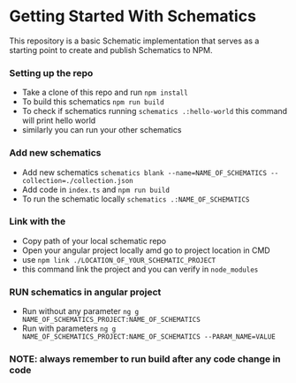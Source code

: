 # Getting Started With Schematics

This repository is a basic Schematic implementation that serves as a starting point to create and publish Schematics to NPM.


### Setting up the repo

- Take a clone of this repo and run `npm install`
- To build this schematics `npm run build`
- To check if schematics running `schematics .:hello-world` this command will print hello world
- similarly you can run your other schematics


### Add new schematics
- Add new schematics
`schematics blank --name=NAME_OF_SCHEMATICS --collection=./collection.json`
- Add code in `index.ts` and `npm run build`
- To run the schematic locally `schematics .:NAME_OF_SCHEMATICS`

### Link with the
- Copy path of your local schematic repo
- Open your angular project locally amd go to project location in CMD
- use `npm link ./LOCATION_OF_YOUR_SCHEMATIC_PROJECT`
- this command link the project and you can verify in `node_modules`

### RUN schematics in angular project
- Run without any parameter `ng g NAME_OF_SCHEMATICS_PROJECT:NAME_OF_SCHEMATICS`
- Run with parameters `ng g NAME_OF_SCHEMATICS_PROJECT:NAME_OF_SCHEMATICS --PARAM_NAME=VALUE`


### NOTE: always remember to run build after any code change in code 


